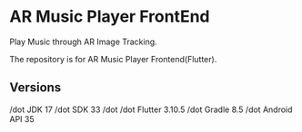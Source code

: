 # AR Music Player FrontEnd

Play Music through AR Image Tracking.

The repository is for AR Music Player Frontend(Flutter).

## Versions
/dot JDK 17
/dot SDK 33
/dot 
/dot Flutter 3.10.5
/dot Gradle 8.5
/dot Android API 35
